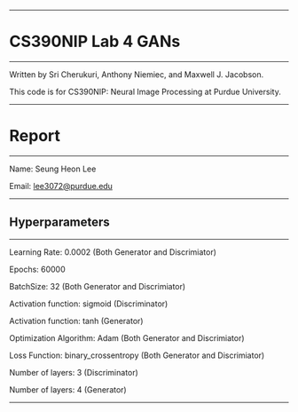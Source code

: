 --------------------------------------------------------------------------------
# CS390NIP Lab 4 GANs
--------------------------------------------------------------------------------

Written by Sri Cherukuri, Anthony Niemiec, and Maxwell J. Jacobson.


This code is for CS390NIP: Neural Image Processing at Purdue University.


--------------------------------------------------------------------------------
# Report
--------------------------------------------------------------------------------

Name: Seung Heon Lee


Email: lee3072@purdue.edu

--------------------------------------------------------------------------------
## Hyperparameters
--------------------------------------------------------------------------------

Learning Rate: 0.0002 (Both Generator and Discrimiator)


Epochs: 60000


BatchSize: 32 (Both Generator and Discrimiator)


Activation function: sigmoid (Discriminator)


Activation function: tanh (Generator) 


Optimization Algorithm: Adam (Both Generator and Discrimiator)


Loss Function: binary_crossentropy (Both Generator and Discrimiator)


Number of layers: 3 (Discriminator)


Number of layers: 4 (Generator)

--------------------------------------------------------------------------------